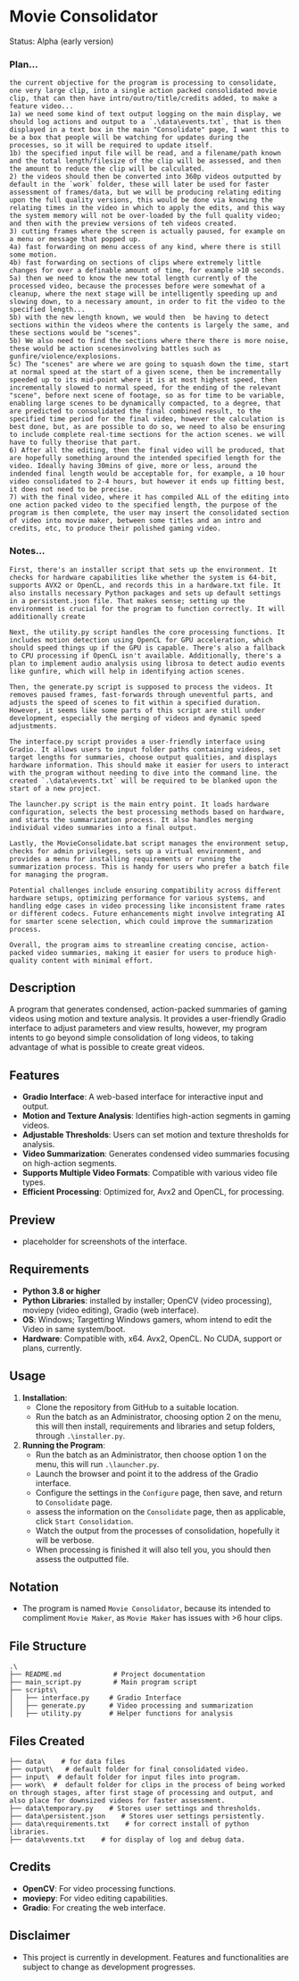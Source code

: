 # Movie Consolidator
Status: Alpha (early version)

### Plan...
```
the current objective for the program is processing to consolidate, one very large clip, into a single action packed consolidated movie clip, that can then have intro/outro/title/credits added, to make a feature video...
1a) we need some kind of text output logging on the main display, we should log actions and output to a `.\data\events.txt`, that is then displayed in a text box in the main "Consolidate" page, I want this to be a box that people will be watching for updates during the processes, so it will be required to update itself.
1b) the specified input file will be read, and a filename/path known and the total length/filesize of the clip will be assessed, and then the amount to reduce the clip will be calculated.
2) the videos should then be converted into 360p videos outputted by default in the `work` folder, these will later be used for faster assessment of frames/data, but we will be producing relating editing upon the full quality versions, this would be done via knowing the relating times in the video in which to apply the edits, and this way the system memory will not be over-loaded by the full quality video; and then with the preview versions of teh videos created.
3) cutting frames where the screen is actually paused, for example on a menu or message that popped up.
4a) fast forwarding on menu access of any kind, where there is still some motion.
4b) fast forwarding on sections of clips where extremely little changes for over a definable amount of time, for example >10 seconds.
5a) then we need to know the new total length currently of the processed video, because the processes before were somewhat of a cleanup, where the next stage will be intelligently speeding up and slowing down, to a necessary amount, in order to fit the video to the specified length...
5b) with the new length known, we would then  be having to detect sections within the videos where the contents is largely the same, and these sections would be "scenes". 
5b) We also need to find the sections where there there is more noise, these would be action scenesinvolving battles such as gunfire/violence/explosions.
5c) The "scenes" are where we are going to squash down the time, start at normal speed at the start of a given scene, then be incrementally speeded up to its mid-point where it is at most highest speed, then incrementally slowed to normal speed, for the ending of the relevant "scene", before next scene of footage, so as for time to be variable, enabling large scenes to be dynamically compacted, to a degree, that are predicted to consolidated the final combined result, to the specified time period for the final video, however the calculation is best done, but, as are possible to do so, we need to also be ensuring to include complete real-time sections for the action scenes. we will have to fully theorise that part.
6) After all the editing, then the final video will be produced, that are hopefully something around the intended specified length for the video. Ideally having 30mins of give, more or less, around the indended final length would be acceptable for, for example, a 10 hour video consolidated to 2-4 hours, but however it ends up fitting best, it does not need to be precise.
7) with the final video, where it has compiled ALL of the editing into one action packed video to the specified length, the purpose of the program is then complete, the user may insert the consolidated section of video into movie maker, between some titles and an intro and credits, etc, to produce their polished gaming video.
```
### Notes...
```
First, there's an installer script that sets up the environment. It checks for hardware capabilities like whether the system is 64-bit, supports AVX2 or OpenCL, and records this in a hardware.txt file. It also installs necessary Python packages and sets up default settings in a persistent.json file. That makes sense; setting up the environment is crucial for the program to function correctly. It will additionally create

Next, the utility.py script handles the core processing functions. It includes motion detection using OpenCL for GPU acceleration, which should speed things up if the GPU is capable. There's also a fallback to CPU processing if OpenCL isn't available. Additionally, there's a plan to implement audio analysis using librosa to detect audio events like gunfire, which will help in identifying action scenes.

Then, the generate.py script is supposed to process the videos. It removes paused frames, fast-forwards through uneventful parts, and adjusts the speed of scenes to fit within a specified duration. However, it seems like some parts of this script are still under development, especially the merging of videos and dynamic speed adjustments.

The interface.py script provides a user-friendly interface using Gradio. It allows users to input folder paths containing videos, set target lengths for summaries, choose output qualities, and displays hardware information. This should make it easier for users to interact with the program without needing to dive into the command line. the created `.\data\events.txt` will be required to be blanked upon the start of a new project.

The launcher.py script is the main entry point. It loads hardware configuration, selects the best processing methods based on hardware, and starts the summarization process. It also handles merging individual video summaries into a final output.

Lastly, the MovieConsolidate.bat script manages the environment setup, checks for admin privileges, sets up a virtual environment, and provides a menu for installing requirements or running the summarization process. This is handy for users who prefer a batch file for managing the program.

Potential challenges include ensuring compatibility across different hardware setups, optimizing performance for various systems, and handling edge cases in video processing like inconsistent frame rates or different codecs. Future enhancements might involve integrating AI for smarter scene selection, which could improve the summarization process.

Overall, the program aims to streamline creating concise, action-packed video summaries, making it easier for users to produce high-quality content with minimal effort.
```


## Description
A program that generates condensed, action-packed summaries of gaming videos using motion and texture analysis. It provides a user-friendly Gradio interface to adjust parameters and view results, however, my program intents to go beyond simple consolidation of long videos, to taking advantage of what is possible to create great videos.

## Features
- **Gradio Interface**: A web-based interface for interactive input and output.
- **Motion and Texture Analysis**: Identifies high-action segments in gaming videos.
- **Adjustable Thresholds**: Users can set motion and texture thresholds for analysis.
- **Video Summarization**: Generates condensed video summaries focusing on high-action segments.
- **Supports Multiple Video Formats**: Compatible with various video file types.
- **Efficient Processing**: Optimized for, Avx2 and OpenCL, for processing.

## Preview
- placeholder for screenshots of the interface.

## Requirements
- **Python 3.8 or higher**
- **Python Libraries**: installed by installer; OpenCV (video processing), moviepy (video editing), Gradio (web interface).
- **OS**: Windows; Targetting Windows gamers, whom intend to edit the Video in same system/boot. 
- **Hardware**: Compatible with, x64. Avx2, OpenCL. No CUDA, support or plans, currently.

## Usage
1. **Installation**:
   - Clone the repository from GitHub to a suitable location.
   - Run the batch as an Administrator, choosing option 2 on the menu, this will then install, requirements and libraries and setup folders, through `.\installer.py`.
2. **Running the Program**:
   - Run the batch as an Administrator, then choose option 1 on the menu, this will run `.\launcher.py`.
   - Launch the browser and point it to the address of the Gradio interface.
   - Configure the settings in the `Configure` page, then save, and return to `Consolidate` page.
   - assess the information on the `Consolidate` page, then as applicable, click `Start Consolidation`.
   - Watch the output from the processes of consolidation, hopefully it will be verbose.
   - When processing is finished it will also tell you, you should then assess the outputted file.

## Notation
- The program is named `Movie Consolidator`, because its intended to compliment `Movie Maker`, as `Movie Maker` has issues with >6 hour clips.

## File Structure
```
.\
├── README.md             # Project documentation
├── main_script.py        # Main program script
├── scripts\
│   ├── interface.py     # Gradio Interface
│   ├── generate.py      # Video processing and summarization
│   ├── utility.py       # Helper functions for analysis

```

## Files Created
```
├── data\    # for data files
├── output\   # default folder for final consolidated video.
├── input\  # default folder for input files into program.
├── work\  #  default folder for clips in the process of being worked on through stages, after first stage of processing and output, and also place for downsized videos for faster assessment.
├── data\temporary.py    # Stores user settings and thresholds.
├── data\persistent.json    # Stores user settings persistently.
├── data\requirements.txt    # for correct install of python libraries.
├── data\events.txt    # for display of log and debug data.
```

## Credits
- **OpenCV**: For video processing functions.
- **moviepy**: For video editing capabilities.
- **Gradio**: For creating the web interface.

## Disclaimer
- This project is currently in development. Features and functionalities are subject to change as development progresses.
